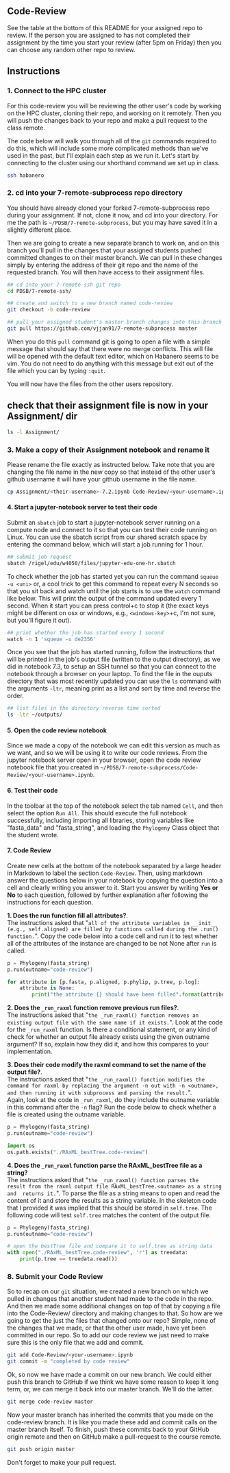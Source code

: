 ## Code-Review

See the table at the bottom of this README for your assigned repo to review. 
If the person you are assigned to has not completed their assignment by the 
time you start your review (after 5pm on Friday) then you can choose any 
random other repo to review. 


## Instructions


### 1. Connect to the HPC cluster
For this code-review you will be reviewing the other user's code by working 
on the HPC cluster, cloning their repo, and working on it remotely. Then 
you will push the changes back to your repo and make a pull request to the 
class remote. 

The code below will walk you through all of the `git` commands required to do this, which will include some more complicated methods than we've used in the past, but I'll explain each step as we run it. Let's start by 
connecting to the cluster using our shorthand command we set up in class. 

```bash
ssh habanero
```

### 2. cd into your 7-remote-subprocess repo directory
You should have already cloned your forked 7-remote-subprocess repo during 
your assignment. If not, clone it now, and cd into your directory. For me the path is `~/PDSB/7-remote-subprocess`, but you may have saved it in a slightly different place. 

Then we are going to create a new separate branch to work on, and on this 
branch you'll pull in the changes that your assigned students pushed committed
changes to on their master branch. We can pull in these changes simply by 
entering the address of their git repo and the name of the requested branch. 
You will then have access to their assignment files.


```bash
## cd into your 7-remote-ssh git repo
cd PDSB/7-remote-ssh/

## create and switch to a new branch named code-review
git checkout -b code-review

## pull your assigned student's master branch changes into this branch
git pull https://github.com/vjjan91/7-remote-subprocess master
```

When you do this `pull` command git is going to open a file with a simple
message that should say that there were no merge conflicts. This will file 
will be opened with the default text editor, which on Habanero seems to be 
vim. You do not need to do anything with this message but exit out of the file
which you can by typing `:quit`. 

You will now have the files from the other users repository. 

## check that their assignment file is now in your Assignment/ dir
```bash
ls -l Assignment/
```


### 3. Make a copy of their Assignment notebook and rename it
Please rename the file exactly as instructed below. Take note that you are 
changing the file name in the new copy so that instead of the other user's 
github username it will have your github username in the file name. 

```bash
cp Assignment/<their-username>-7.2.ipynb Code-Review/<your-username>.ipynb
```


#### 4. Start a jupyter-notebook server to test their code 
Submit an `sbatch` job to start a jupyter-notebook server running on a compute
node and connect to it so that you can test their code running on Linux. You 
can use the sbatch script from our shared scratch space by entering the 
command below, which will start a job running for 1 hour.  

```bash
## submit job request
sbatch /rigel/edu/w4050/files/jupyter-edu-one-hr.sbatch
```

To check whether the job has started yet you can run the command 
`squeue -u <uni>` or, a cool trick to get this command to repeat every N 
seconds so that you sit back and watch until the job starts is to use the 
`watch` command like below. This will print the output of the command updated
every 1 second. When it start you can press control+c to stop it 
(the exact keys might be different on osx or windows, e.g., 
`<windows-key>`+c, I'm not sure, but you'll figure it out). 

```bash
## print whether the job has started every 1 second
watch -n 1 'squeue -u de2356'
```

Once you see that the job has started running, follow the instructions that
will be printed in the job's output file (written to the output directory), 
as we did in notebook 7.3, to setup an SSH tunnel so that you can connect to 
the notebook through a browser on your laptop. To find the file in the ouputs
directory that was most recently updated you can use the `ls` command with the
arguments `-ltr`, meaning print as a list and sort by time and reverse the order. 

```bash
## list files in the directory reverse time sorted
ls -ltr ~/outputs/
```


#### 5. Open the code review notebook
Since we made a copy of the notebook we can edit this version as much as we
want, and so we will be using it to write our code reviews. From the jupyter
notebook server open in your browser, open the code review notebook file 
that you created in
`~/PDSB/7-remote-subprocess/Code-Review/<your-username>.ipynb`. 


#### 6. Test their code
In the toolbar at the top of the notebook select the tab named `Cell`, and 
then select the option `Run All`. This should execute the full notebook 
successfully, including importing all libraries, storing variables like 
"fasta_data" and "fasta_string", and loading the `Phylogeny` Class object 
that the student wrote. 


#### 7. Code Review
Create new cells at the bottom of the notebook separated by a large header in 
Markdown to label the section `Code-Review`. Then, using markdown answer the 
questions below in your notebook by copying the question into a cell and 
clearly writing you answer to it. Start you answer by writing **Yes or No** to each question, followed by further explanation after following the instructions for each question.


**1. Does the run function fill all attributes?**.   
The instructions asked that "`all of the attribute variables in __init__ (e.g., self.aligned) are filled by functions called during the .run() function.`". Copy the code below into a code cell and run it to test whether all of the attributes of the instance 
are changed to be not None after `run` is called. 

```python
p = Phylogeny(fasta_string)
p.run(outname="code-review")

for attribute in [p.fasta, p.aligned, p.phylip, p.tree, p.log]:
    attribute is None:
    	print("the attribute {} should have been filled".format(attribute))
```


**2. Does the `_run_raxml` function remove previous run files?**.  
The instructions asked that "`the _run_raxml() function removes an existing output file with the same name if it exists.`". Look at the code for the `_run_raxml`
function. Is there a conditional statement, or any kind of check for whether 
an output file already exists using the given outname argument? If so, explain
how they did it, and how this compares to your implementation.



**3. Does their code modify the raxml command to set the name of the output 
file?**.  
The instructions asked that "`the _run_raxml() function modifies the command for raxml by replacing the argument -n out with -n <outname>, and then running it with subprocess and parsing the result.`".  
Again, look at the code in `_run_raxml`, do they include the outname
variable in this command after the `-n` flag? Run the code below to check 
whether a file is created using the outname variable. 

```python
p = Phylogeny(fasta_string)
p.run(outname="code-review")

import os
os.path.exists("./RAxML_bestTree.code-review")
```

**4. Does the `_run_raxml` function parse the RAxML_bestTree file as a
string?**  
The instructions asked that "`the _run_raxml() function parses the 
result from the raxml output file RAxML_bestTree.<outname> as a string and 
returns it.`". To parse the file as a string means to open and read the 
content of it and store the results as a string variable. In the skeleton 
code that I provided it was implied that this should be stored in `self.tree`.
The following code will test `self.tree` matches the content of the output
file. 


```python
p = Phylogeny(fasta_string)
p.run(outname="code-review")

# open the bestTree file and compare it to self.tree as string data
with open("./RAxML_bestTree.code-review", 'r') as treedata:
    print(p.tree == treedata.read())
```


### 8. Submit your Code Review

So to recap on our `git` situation, we created a new branch on which we pulled
in changes that another student had made to the code in the repo. And then 
we made some additional changes on top of that by copying a file into the 
Code-Review/ directory and making changes to that. So how are we going to get 
the just the files that changed onto our repo? Simple, none of the changes that
we made, or that the other user made, have yet been committed in our repo. 
So to add our code review we just need to make sure this is the only file that
we add and commit. 

```bash
git add Code-Review/<your-username>.ipynb
git commit -m "completed by code review"
```

Ok, so now we have made a commit on our new branch. We could either push 
this branch to GitHub if we think we have some reason to keep it long term, 
or, we can merge it back into our master branch. We'll do the latter. 

```bash
git merge code-review master
```

Now your master branch has inherited the commits that you made on the 
code-review branch. It is like you made these add and commit calls on the 
master branch itself. To finish, push these commits back to your GitHub 
origin remote and then on GitHub make a pull-request to the course remote. 

```bash
git push origin master
```

Don't forget to make your pull request. 


